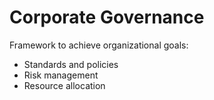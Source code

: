 # Corporate Governance

Framework to achieve organizational goals:
- Standards and policies
- Risk management
- Resource allocation
